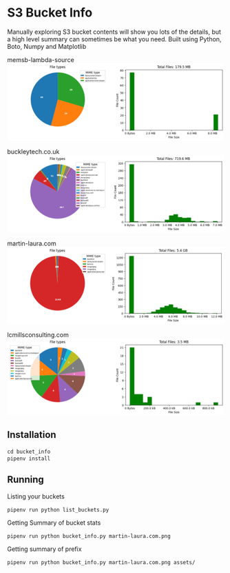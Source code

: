 # S3 Bucket Info

Manually exploring S3 bucket contents will show you lots of the details, but a high level summary can sometimes be what you need.
Built using Python, Boto, Numpy and Matplotlib

memsb-lambda-source
![memsb-lambda-source](https://github.com/memsb/bucket_info/blob/main/output/memsb-lambda-source.png?raw=true)

buckleytech.co.uk
![buckleytech.co.uk](https://github.com/memsb/bucket_info/blob/main/output/buckleytech.co.uk.png?raw=true)

martin-laura.com
![martin-laura.com](https://github.com/memsb/bucket_info/blob/main/output/martin-laura.com.png?raw=true)

lcmillsconsulting.com
![lcmillsconsulting.com](https://github.com/memsb/bucket_info/blob/main/output/lcmillsconsulting.com.png?raw=true)

## Installation 
```commandline
cd bucket_info
pipenv install
```

## Running 

Listing your buckets
```commandline
pipenv run python list_buckets.py
```

Getting Summary of bucket stats
```commandline
pipenv run python bucket_info.py martin-laura.com.png
```

Getting summary of prefix
```commandline
pipenv run python bucket_info.py martin-laura.com.png assets/
```